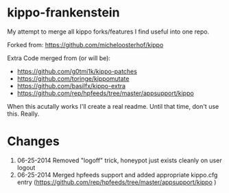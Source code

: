 kippo-frankenstein
==================

My attempt to merge all kippo forks/features I find useful into one repo.

Forked from: https://github.com/micheloosterhof/kippo

Extra Code merged from (or will be):
* https://github.com/g0tmi1k/kippo-patches
* https://github.com/toringe/kippomutate
* https://github.com/basilfx/kippo-extra
* https://github.com/rep/hpfeeds/tree/master/appsupport/kippo


When this acutally works I'll create a real readme. Until that time, don't use this. Really.

# Changes

1. 06-25-2014 Removed "logoff" trick, honeypot just exists cleanly on user logout
2. 06-25-2014 Merged hpfeeds support and added appropriate kippo.cfg entry (https://github.com/rep/hpfeeds/tree/master/appsupport/kippo
)
